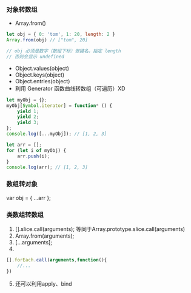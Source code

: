 ### 对象转数组
- Array.from()
```js
let obj = { 0: 'tom', 1: 20, length: 2 }
Array.from(obj) // ["tom", 20]

// obj 必须是数字（数组下标）做键名，指定 length
// 否则会显示 undefined
```

- Object.values(object)
- Object.keys(object)
- Object.entries(object)
- 利用 Generator 函数曲线转数组（可遍历）XD
```js
let myObj = {};
myObj[Symbol.iterator] = function* () {
    yield 1;
    yield 2;
    yield 3;
};
console.log([...myObj]); // [1, 2, 3]

let arr = [];
for (let i of myObj) {
    arr.push(i);
}
console.log(arr); // [1, 2, 3]
```

### 数组转对象
var obj = { …arr };

### 类数组转数组
1. [].slice.call(arguments); 等同于Array.prototype.slice.call(arguments)
2. Array.from(arguments);
3. [...arguments];
4. 
```js
[].forEach.call(arguments,function(){
    //...
})
```
5. 还可以利用apply、bind